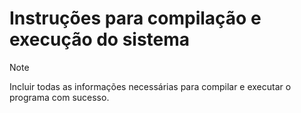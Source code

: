 # Instruções para compilação e execução do sistema

>[!NOTE]
> Incluir todas as informações necessárias para compilar e 
> executar o programa com sucesso.